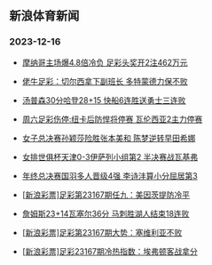 ## 新浪体育新闻 
### 2023-12-16

+ [摩纳哥主场爆4.8倍冷负 足彩头奖开2注462万元](https://sports.sina.com.cn/l/2023-12-16/doc-imzyehsa9340667.shtml)

+ [佬牛足彩：切尔西拿下副班长 多特蒙德力保不败](https://sports.sina.com.cn/l/2023-12-16/doc-imzyehsh6504747.shtml)

+ [汤普森30分哈登28+15 快船6连胜送勇士三连败](https://sports.sina.com.cn/basketball/nba/2023-12-15/doc-imzyaqhv7002968.shtml)

+ [周六足彩伤停:纽卡后防悍将停赛 瓦伦西亚2主力停赛](https://sports.sina.com.cn/l/2023-12-15/doc-imzyayws9997442.shtml)

+ [女子总决赛孙颖莎险胜张本美和 陈梦逆转早田希娜](https://sports.sina.com.cn/others/pingpang/2023-12-15/doc-imzycfew3856010.shtml)

+ [女排世俱杯天津0-3伊萨列小组第2 半决赛战瓦基弗](https://sports.sina.com.cn/others/volleyball/2023-12-15/doc-imzycfeu7060125.shtml)

+ [年终总决赛国羽多人晋级4强 李诗沣算小分屈居第3](https://sports.sina.com.cn/others/badmin/2023-12-16/doc-imzycmns6968600.shtml)

+ [[新浪彩票]足彩第23167期任九：美因茨提防冷平](https://sports.sina.com.cn/l/2023-12-16/doc-imzycmnu3745470.shtml)

+ [詹姆斯23+14瓦塞尔36分 马刺胜湖人结束18连败](https://sports.sina.com.cn/basketball/nba/2023-12-16/doc-imzyenyc3793355.shtml)

+ [[新浪彩票]足彩第23167期大势：塞维利亚不败](https://sports.sina.com.cn/l/2023-12-16/doc-imzycmnu3745159.shtml)

+ [[新浪彩票]足彩23167期冷热指数：埃弗顿客战拿分](https://sports.sina.com.cn/l/2023-12-16/doc-imzyehsk3282735.shtml)

